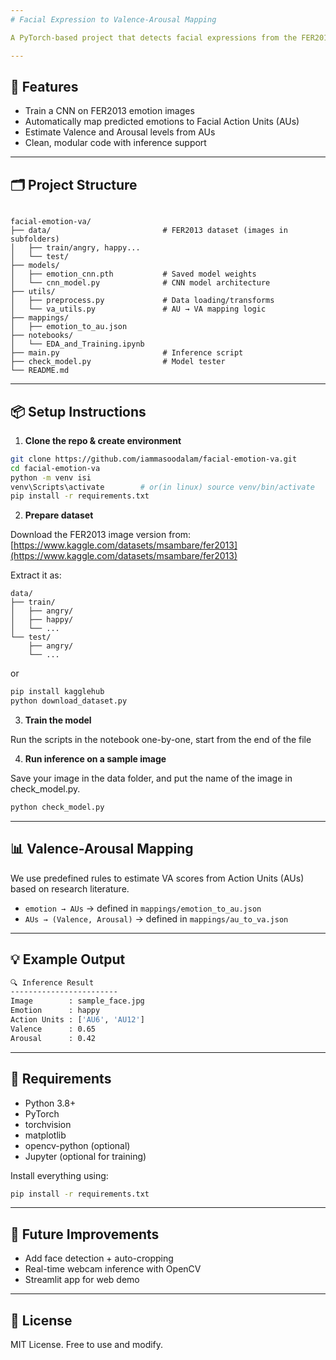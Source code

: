 ```yaml
---
# Facial Expression to Valence-Arousal Mapping

A PyTorch-based project that detects facial expressions from the FER2013 dataset using a CNN model, maps them to Facial Action Units (AUs), and estimates Valence-Arousal (VA) emotional dimensions.

---
```


## 🧠 Features

- Train a CNN on FER2013 emotion images
- Automatically map predicted emotions to Facial Action Units (AUs)
- Estimate Valence and Arousal levels from AUs
- Clean, modular code with inference support

---

## 🗂️ Project Structure

```

facial-emotion-va/
├── data/                         # FER2013 dataset (images in subfolders)
│   ├── train/angry, happy...
│   └── test/
├── models/
│   ├── emotion_cnn.pth           # Saved model weights
│   └── cnn_model.py              # CNN model architecture
├── utils/
│   ├── preprocess.py             # Data loading/transforms
│   └── va_utils.py               # AU → VA mapping logic
├── mappings/
│   ├── emotion_to_au.json
├── notebooks/
│   └── EDA_and_Training.ipynb
├── main.py                       # Inference script
├── check_model.py                # Model tester
└── README.md

````

---

## 📦 Setup Instructions

1. **Clone the repo & create environment**

```bash
git clone https://github.com/iammasoodalam/facial-emotion-va.git
cd facial-emotion-va
python -m venv isi
venv\Scripts\activate        # or(in linux) source venv/bin/activate
pip install -r requirements.txt
````

2. **Prepare dataset**

Download the FER2013 image version from:
[https://www.kaggle.com/datasets/msambare/fer2013](https://www.kaggle.com/datasets/msambare/fer2013)

Extract it as:

```
data/
├── train/
│   ├── angry/
│   ├── happy/
│   └── ...
└── test/
    ├── angry/
    └── ...
```
or

```bash
pip install kagglehub
python download_dataset.py
```

3. **Train the model**

Run the scripts in the notebook one-by-one, start from the end of the file

4. **Run inference on a sample image**

Save your image in the data folder, and put the name of the image in check_model.py.

```bash
python check_model.py
```

---

## 📊 Valence-Arousal Mapping

We use predefined rules to estimate VA scores from Action Units (AUs) based on research literature.

* `emotion → AUs` → defined in `mappings/emotion_to_au.json`
* `AUs → (Valence, Arousal)` → defined in `mappings/au_to_va.json`

---

## 💡 Example Output

```bash
🔍 Inference Result
------------------------
Image        : sample_face.jpg
Emotion      : happy
Action Units : ['AU6', 'AU12']
Valence      : 0.65
Arousal      : 0.42
```

---

## 🔧 Requirements

* Python 3.8+
* PyTorch
* torchvision
* matplotlib
* opencv-python (optional)
* Jupyter (optional for training)

Install everything using:

```bash
pip install -r requirements.txt
```

---

## 📌 Future Improvements

* Add face detection + auto-cropping
* Real-time webcam inference with OpenCV
* Streamlit app for web demo

---

## 📑 License

MIT License. Free to use and modify.